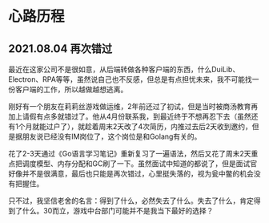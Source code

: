 # 心路历程

## 2021.08.04 再次错过

最近在这家公司不是很如意，从后端转做各种客户端的东西，什么DuiLib、Electron、RPA等等，虽然说自己也不反感，但总是有点担忧未来，我不可能找一份客户端的工作，所以越做越想逃离。

刚好有一个朋友在莉莉丝游戏做运维，2年前还过了初试，但是当时被商汤教育再加上请假有点多就错过了。他从4月份联系我，到最近终于不想再忍下去（虽然还有1个月就能过户了），就趁着周末2天改了4次简历，内推过去后2天收到邀约，但是据朋友说已经没有IM岗位了，这个岗位是和Golang有关的。

花了2-3天通过《Go语言学习笔记》重新复习了一遍语法，然后又花了周末2天重点把调度模型、内存分配和GC刷了一下。虽然面试中知道的都说了，但是面试官好像并不是很满意，最后也只能是再次错过，心里挺失落的，视为瓮中鳖的机会没有把握住。

只不过，我坚信老舍的名言：得到了什么，必然失去了什么。失去了什么，肯定得到了什么。30而立，游戏中台部门可能并不是我当下最好的选择？